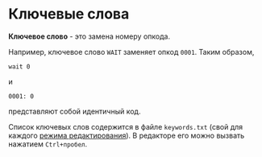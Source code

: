 # Ключевые слова

**Ключевое слово** - это замена номеру опкода. 

Например, ключевое слово `WAIT` заменяет опкод `0001`. Таким образом,

```text
wait 0
```

и

```text
0001: 0
```

представляют собой идентичный код. 

Список ключевых слов содержится в файле `keywords.txt` \(свой для каждого [режима редактирования](../edit-modes.md)\). В редакторе его можно вызвать нажатием `Ctrl+пробел`.

